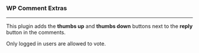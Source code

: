 ### WP Comment Extras
---
This plugin adds the **thumbs up** and **thumbs down** buttons next to the **reply** button in the comments.

Only logged in users are allowed to vote.